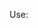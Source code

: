 Use:

<field name="severance_ids" no_label="1">
    <tree editable="bottom">
        <field name="date_range" widget="nh_daterange"/>
    </tree>
</field>